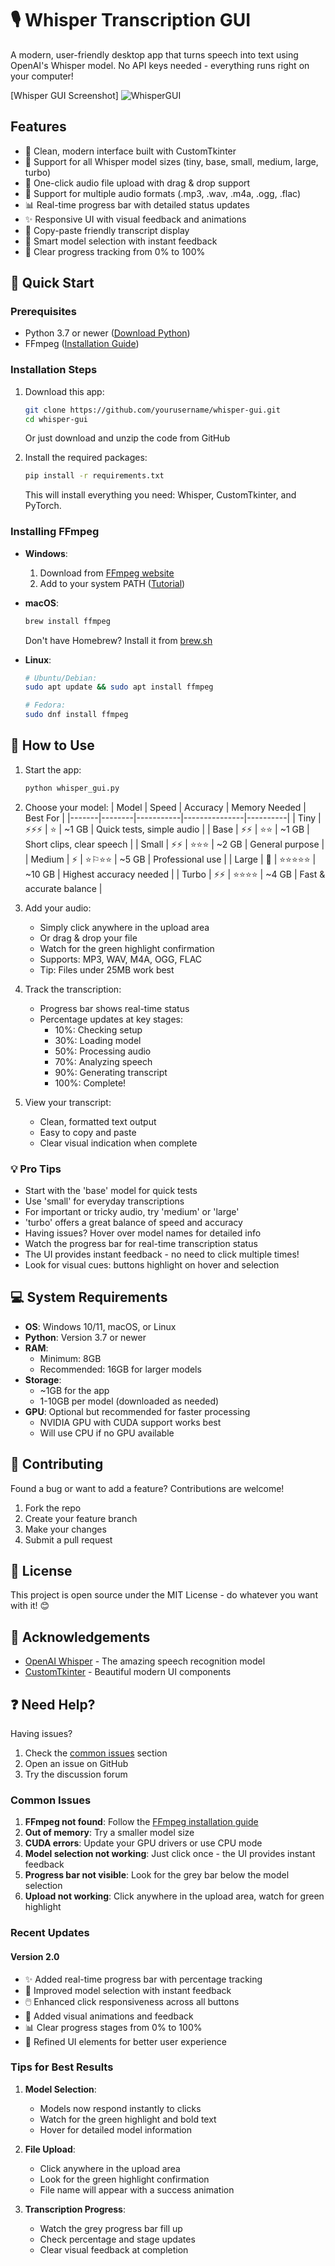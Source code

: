 # 🎙️ Whisper Transcription GUI

A modern, user-friendly desktop app that turns speech into text using OpenAI's Whisper model. No API keys needed - everything runs right on your computer!

[Whisper GUI Screenshot]
![WhisperGUI](https://github.com/user-attachments/assets/0417621f-e58c-4956-a2c0-46de8ba9f1f1)


## Features

- 🎨 Clean, modern interface built with CustomTkinter
- 🤖 Support for all Whisper model sizes (tiny, base, small, medium, large, turbo)
- 📁 One-click audio file upload with drag & drop support
- 🎵 Support for multiple audio formats (.mp3, .wav, .m4a, .ogg, .flac)
- 📊 Real-time progress bar with detailed status updates
- ✨ Responsive UI with visual feedback and animations
- 📝 Copy-paste friendly transcript display
- 🎯 Smart model selection with instant feedback
- 🚦 Clear progress tracking from 0% to 100%

## 🚀 Quick Start

### Prerequisites
- Python 3.7 or newer ([Download Python](https://www.python.org/downloads/))
- FFmpeg ([Installation Guide](#installing-ffmpeg))

### Installation Steps
1. Download this app:
   ```bash
   git clone https://github.com/yourusername/whisper-gui.git
   cd whisper-gui
   ```
   Or just download and unzip the code from GitHub

2. Install the required packages:
   ```bash
   pip install -r requirements.txt
   ```
   This will install everything you need: Whisper, CustomTkinter, and PyTorch.

### Installing FFmpeg
- **Windows**: 
  1. Download from [FFmpeg website](https://ffmpeg.org/download.html)
  2. Add to your system PATH ([Tutorial](https://www.wikihow.com/Install-FFmpeg-on-Windows))

- **macOS**: 
  ```bash
  brew install ffmpeg
  ```
  Don't have Homebrew? Install it from [brew.sh](https://brew.sh)

- **Linux**: 
  ```bash
  # Ubuntu/Debian:
  sudo apt update && sudo apt install ffmpeg
  
  # Fedora:
  sudo dnf install ffmpeg
  ```

## 🎯 How to Use

1. Start the app:
   ```bash
   python whisper_gui.py
   ```

2. Choose your model:
   | Model | Speed | Accuracy | Memory Needed | Best For |
   |-------|--------|-----------|---------------|----------|
   | Tiny | ⚡️⚡️⚡️ | ⭐️ | ~1 GB | Quick tests, simple audio |
   | Base | ⚡️⚡️ | ⭐️⭐️ | ~1 GB | Short clips, clear speech |
   | Small | ⚡️⚡️ | ⭐️⭐️⭐️ | ~2 GB | General purpose |
   | Medium | ⚡️ | ⭐️⚐️⭐️⭐️ | ~5 GB | Professional use |
   | Large | 🐢 | ⭐️⭐️⭐️⭐️⭐️ | ~10 GB | Highest accuracy needed |
   | Turbo | ⚡️⚡️ | ⭐️⭐️⭐️⭐️ | ~4 GB | Fast & accurate balance |

3. Add your audio:
   - Simply click anywhere in the upload area
   - Or drag & drop your file
   - Watch for the green highlight confirmation
   - Supports: MP3, WAV, M4A, OGG, FLAC
   - Tip: Files under 25MB work best

4. Track the transcription:
   - Progress bar shows real-time status
   - Percentage updates at key stages:
     - 10%: Checking setup
     - 30%: Loading model
     - 50%: Processing audio
     - 70%: Analyzing speech
     - 90%: Generating transcript
     - 100%: Complete!

5. View your transcript:
   - Clean, formatted text output
   - Easy to copy and paste
   - Clear visual indication when complete

### 💡 Pro Tips
- Start with the 'base' model for quick tests
- Use 'small' for everyday transcriptions
- For important or tricky audio, try 'medium' or 'large'
- 'turbo' offers a great balance of speed and accuracy
- Having issues? Hover over model names for detailed info
- Watch the progress bar for real-time transcription status
- The UI provides instant feedback - no need to click multiple times!
- Look for visual cues: buttons highlight on hover and selection

## 💻 System Requirements

- **OS**: Windows 10/11, macOS, or Linux
- **Python**: Version 3.7 or newer
- **RAM**: 
  - Minimum: 8GB
  - Recommended: 16GB for larger models
- **Storage**: 
  - ~1GB for the app
  - 1-10GB per model (downloaded as needed)
- **GPU**: Optional but recommended for faster processing
  - NVIDIA GPU with CUDA support works best
  - Will use CPU if no GPU available

## 🤝 Contributing

Found a bug or want to add a feature? Contributions are welcome!
1. Fork the repo
2. Create your feature branch
3. Make your changes
4. Submit a pull request

## 📝 License

This project is open source under the MIT License - do whatever you want with it! 😊

## 🙏 Acknowledgements

- [OpenAI Whisper](https://github.com/openai/whisper) - The amazing speech recognition model
- [CustomTkinter](https://github.com/TomSchimansky/CustomTkinter) - Beautiful modern UI components

## ❓ Need Help?

Having issues?
1. Check the [common issues](#common-issues) section
2. Open an issue on GitHub
3. Try the discussion forum

### Common Issues

1. **FFmpeg not found**: Follow the [FFmpeg installation guide](#installing-ffmpeg)
2. **Out of memory**: Try a smaller model size
3. **CUDA errors**: Update your GPU drivers or use CPU mode
4. **Model selection not working**: Just click once - the UI provides instant feedback
5. **Progress bar not visible**: Look for the grey bar below the model selection
6. **Upload not working**: Click anywhere in the upload area, watch for green highlight

### Recent Updates

#### Version 2.0
- ✨ Added real-time progress bar with percentage tracking
- 🎯 Improved model selection with instant feedback
- 🖱️ Enhanced click responsiveness across all buttons
- 💫 Added visual animations and feedback
- 📊 Clear progress stages from 0% to 100%
- 🎨 Refined UI elements for better user experience

### Tips for Best Results

1. **Model Selection**:
   - Models now respond instantly to clicks
   - Watch for the green highlight and bold text
   - Hover for detailed model information

2. **File Upload**:
   - Click anywhere in the upload area
   - Look for the green highlight confirmation
   - File name will appear with a success animation

3. **Transcription Progress**:
   - Watch the grey progress bar fill up
   - Check percentage and stage updates
   - Clear visual feedback at completion

